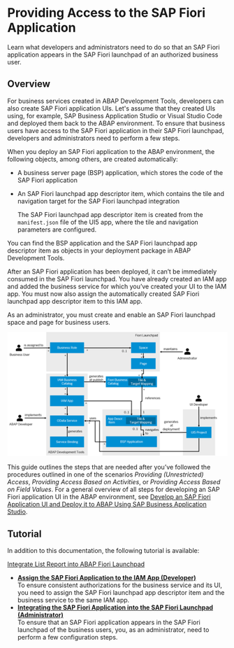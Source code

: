<!-- loiob569abb158934306a65f3eb38f86ffba -->

# Providing Access to the SAP Fiori Application

Learn what developers and administrators need to do so that an SAP Fiori application appears in the SAP Fiori launchpad of an authorized business user.



<a name="loiob569abb158934306a65f3eb38f86ffba__section_l1t_krx_xmb"/>

## Overview

For business services created in ABAP Development Tools, developers can also create SAP Fiori application UIs. Let's assume that they created UIs using, for example, SAP Business Application Studio or Visual Studio Code and deployed them back to the ABAP environment. To ensure that business users have access to the SAP Fiori application in their SAP Fiori launchpad, developers and administrators need to perform a few steps.

When you deploy an SAP Fiori application to the ABAP environment, the following objects, among others, are created automatically:

-   A business server page \(BSP\) application, which stores the code of the SAP Fiori application

-   An SAP Fiori launchpad app descriptor item, which contains the tile and navigation target for the SAP Fiori launchpad integration

    The SAP Fiori launchpad app descriptor item is created from the `manifest.json` file of the UI5 app, where the tile and navigation parameters are configured.


You can find the BSP application and the SAP Fiori launchpad app descriptor item as objects in your deployment package in ABAP Development Tools.

After an SAP Fiori application has been deployed, it can’t be immediately consumed in the SAP Fiori launchpad. You have already created an IAM app and added the business service for which you’ve created your UI to the IAM app. You must now also assign the automatically created SAP Fiori launchpad app descriptor item to this IAM app.

As an administrator, you must create and enable an SAP Fiori launchpad space and page for business users.

![](images/Architecture_SAP_Fiori_App_and_IAM_f98a437.png)

This guide outlines the steps that are needed after you’ve followed the procedures outlined in one of the scenarios *Providing \(Unrestricted\) Access*, *Providing Access Based on Activities*, or *Providing Access Based on Field Values*. For a general overview of all steps for developing an SAP Fiori application UI in the ABAP environment, see [Develop an SAP Fiori Application UI and Deploy it to ABAP Using SAP Business Application Studio](Develop_an_SAP_Fiori_Application_UI_and_Deploy_it_to_ABAP_Using_SAP_Business_Application_Studio_eaaeba4.md).



<a name="loiob569abb158934306a65f3eb38f86ffba__section_mfw_bkz_cqb"/>

## Tutorial

In addition to this documentation, the following tutorial is available:

[Integrate List Report into ABAP Fiori Launchpad](https://developers.sap.com/tutorials/abap-environment-abap-flp.html)

-   **[Assign the SAP Fiori Application to the IAM App \(Developer\)](Assign_the_SAP_Fiori_Application_to_the_IAM_App_(Developer)_04330b9.md "To ensure consistent authorizations for the business service and its UI, you need to assign the SAP Fiori launchpad app descriptor item
		and the business service to the same IAM app.")**  
To ensure consistent authorizations for the business service and its UI, you need to assign the SAP Fiori launchpad app descriptor item and the business service to the same IAM app.
-   **[Integrating the SAP Fiori Application into the SAP Fiori Launchpad \(Administrator\)](Integrating_the_SAP_Fiori_Application_into_the_SAP_Fiori_Launchpad_(Administrator)_e9c4108.md "To ensure that an SAP Fiori application appears in the SAP Fiori launchpad of the business users, you, as an administrator, need to
		perform a few configuration steps.")**  
To ensure that an SAP Fiori application appears in the SAP Fiori launchpad of the business users, you, as an administrator, need to perform a few configuration steps.

